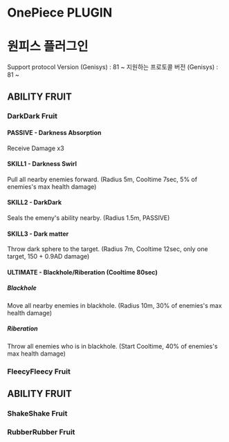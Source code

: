 # OnePiece PLUGIN
# 원피스 플러그인

Support protocol Version (Genisys) : 81 ~
지원하는 프로토콜 버전 (Genisys) : 81 ~

## ABILITY FRUIT
### DarkDark Fruit
#### PASSIVE - Darkness Absorption
Receive Damage x3
#### SKILL1 - Darkness Swirl
Pull all nearby enemies forward. (Radius 5m, Cooltime 7sec, 5% of enemies's max health damage)
#### SKILL2 - DarkDark
Seals the emeny's ability nearby. (Radius 1.5m, PASSIVE)
#### SKILL3 - Dark matter
Throw dark sphere to the target. (Radius 7m, Cooltime 12sec, only one target, 150 + 0.9AD damage)
#### ULTIMATE - Blackhole/Riberation (Cooltime 80sec)
##### Blackhole
Move all nearby enemies in blackhole. (Radius 10m, 30% of enemies's max health damage)
##### Riberation
Throw all enemies who is in blackhole. (Start Cooltime, 40% of enemies's max health damage)

### FleecyFleecy Fruit


## ABILITY FRUIT
### ShakeShake Fruit

### RubberRubber Fruit
